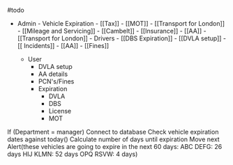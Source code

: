#todo
- Admin
		- Vehicle Expiration
			- [[Tax]]
			- [[MOT]]
			- [[Transport for London]]
			- [[Mileage and Servicing]]
			- [[Cambelt]]
			- [[Insurance]]
			- [[AA]]
			- [[Transport for London]]
		- Drivers
			- [[DBS Expiration]]
			- [[DVLA setup]]
			- [[ Incidents]]
			- [[AA]]
			- [[Fines]]

	- User
		- DVLA setup
		- AA details
		- PCN's/Fines
		- Expiration
			- DVLA
			- DBS 
			- License
			- MOT


If (Department = manager)
	Connect to database
	Check vehicle expiration dates against today()
	Calculate number of days until expiration 
	Move next
	Alert(these vehicles are going to expire in the next 60 days:
	ABC DEFG: 26 days
	HIJ KLMN: 52 days
	OPQ RSVW: 4 days)